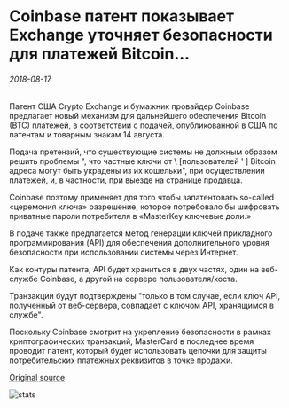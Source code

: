 # Coinbase патент показывает Exchange уточняет безопасности для платежей Bitcoin...

###### 2018-08-17

Патент США Crypto Exchange и бумажник провайдер Coinbase предлагает новый механизм для дальнейшего обеспечения Bitcoin (BTC) платежей, в соответствии с подачей, опубликованной в США по патентам и товарным знакам 14 августа.

Подача претензий, что существующие системы не должным образом решить проблемы ", что частные ключи от \ [пользователей ' \] Bitcoin адреса могут быть украдены из их кошельки", при осуществлении платежей, и, в частности, при выезде на странице продавца.

Coinbase поэтому применяет для того чтобы запатентовать so-called «церемония ключа» разрешение, которое потребовало бы шифровать приватные пароли потребителя в «MasterKey ключевые доли.»

В подаче также предлагается метод генерации ключей прикладного программирования (API) для обеспечения дополнительного уровня безопасности при использовании системы через Интернет.

Как контуры патента, API будет храниться в двух частях, один на веб-службе Coinbase, а другой на сервере пользователя/хоста.

Транзакции будут подтверждены "только в том случае, если ключ API, полученный от веб-сервера, совпадает с ключом API, хранящимся в службе".

Поскольку Coinbase смотрит на укрепление безопасности в рамках криптографических транзакций, MasterCard в последнее время проводит патент, который будет использовать цепочки для защиты потребительских платежных реквизитов в точке продажи.

[Original source](https://cointelegraph.com/news/coinbase-patent-shows-exchange-is-refining-security-for-bitcoin-payments)

![stats](https://c.statcounter.com/11760860/0/a89fa40b/1/ "stats")